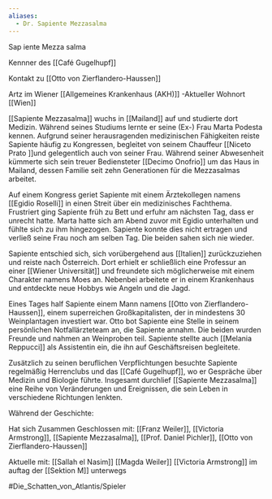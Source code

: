 ```yaml
---
aliases:
  - Dr. Sapiente Mezzasalma
---
```

Sap iente
Mezza salma

Kennner des [[Café Gugelhupf]]

Kontakt zu [[Otto von Zierflandero-Haussen]]

Artz im Wiener [[Allgemeines Krankenhaus (AKH)]]
-Aktueller Wohnort [[Wien]]

[[Sapiente Mezzasalma]] wuchs in [[Mailand]] auf und studierte dort Medizin. Während seines Studiums lernte er seine (Ex-) Frau Marta Podesta kennen. Aufgrund seiner herausragenden medizinischen Fähigkeiten reiste Sapiente häufig zu Kongressen, begleitet von seinem Chauffeur [[Niceto Prato ]]und gelegentlich auch von seiner Frau. Während seiner Abwesenheit kümmerte sich sein treuer Bediensteter [[Decimo Onofrio]] um das Haus in Mailand, dessen Familie seit zehn Generationen für die Mezzasalmas arbeitet.

Auf einem Kongress geriet Sapiente mit einem Ärztekollegen namens [[Egidio Roselli]] in einen Streit über ein medizinisches Fachthema. Frustriert ging Sapiente früh zu Bett und erfuhr am nächsten Tag, dass er unrecht hatte. Marta hatte sich am Abend zuvor mit Egidio unterhalten und fühlte sich zu ihm hingezogen. Sapiente konnte dies nicht ertragen und verließ seine Frau noch am selben Tag. Die beiden sahen sich nie wieder.

Sapiente entschied sich, sich vorübergehend aus [[Italien]] zurückzuziehen und reiste nach Österreich. Dort erhielt er schließlich eine Professur an einer [[Wiener Universität]] und freundete sich möglicherweise mit einem Charakter namens Moes an. Nebenbei arbeitete er in einem Krankenhaus und entdeckte neue Hobbys wie Angeln und die Jagd.

Eines Tages half Sapiente einem Mann namens [[Otto von Zierflandero-Haussen]], einem superreichen Großkapitalisten, der in mindestens 30 Weinplantagen investiert war. Otto bot Sapiente eine Stelle in seinem persönlichen Notfallärzteteam an, die Sapiente annahm. Die beiden wurden Freunde und nahmen an Weinproben teil. Sapiente stellte auch [[Melania Reppucci]] als Assistentin ein, die ihn auf Geschäftsreisen begleitete.

Zusätzlich zu seinen beruflichen Verpflichtungen besuchte Sapiente regelmäßig Herrenclubs und das [[Café Gugelhupf]], wo er Gespräche über Medizin und Biologie führte. Insgesamt durchlief [[Sapiente Mezzasalma]] eine Reihe von Veränderungen und Ereignissen, die sein Leben in verschiedene Richtungen lenkten.






Während der Geschichte:

Hat sich Zusammen Geschlossen mit:
[[Franz Weiler]], [[Victoria Armstrong]], [[Sapiente Mezzasalma]], [[Prof. Daniel Pichler]], [[Otto von Zierflandero-Haussen]]


Aktuelle mit:
[[Sallah el Nasim]]
[[Magda Weiler]]
[[Victoria Armstrong]]
im auftag der [[Sektion M]] unterwegs


#Die_Schatten_von_Atlantis/Spieler
